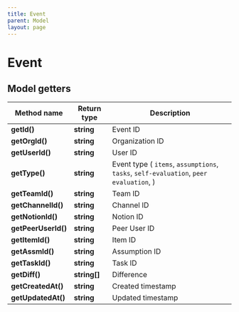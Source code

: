 ```yaml
---
title: Event
parent: Model
layout: page
---
```


# Event

## Model getters

Method name | Return type | Description
------------ | ------------- | -------------
**getId()** | **string** | Event ID
**getOrgId()** | **string** | Organization ID
**getUserId()** | **string** | User ID
**getType()** | **string** | Event type ( `items`, `assumptions`, `tasks`, `self-evaluation`, `peer evaluation`, )
**getTeamId()** | **string** | Team ID
**getChannelId()** | **string** | Channel ID
**getNotionId()** | **string** | Notion ID
**getPeerUserId()** | **string** | Peer User ID
**getItemId()** | **string** | Item ID
**getAssmId()** | **string** | Assumption ID
**getTaskId()** | **string** | Task ID
**getDiff()** | **string[]** | Difference
**getCreatedAt()** | **string** | Created timestamp
**getUpdatedAt()** | **string** | Updated timestamp

